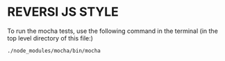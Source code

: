 # REVERSI JS STYLE

To run the mocha tests, use the following command in the terminal (in the top level directory of this file:)

`./node_modules/mocha/bin/mocha`